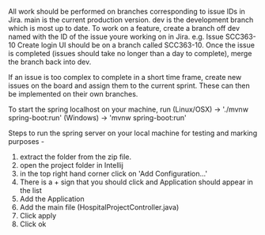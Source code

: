 All work should be performed on branches corresponding to issue IDs in Jira.
main is the current production version.
dev is the development branch which is most up to date. To work on a feature, create a branch off dev named with the ID
of the issue youre working on in Jira. e.g. Issue SCC363-10 Create login UI should be on a branch called SCC363-10. Once
the issue is completed (issues should take no longer than a day to complete), merge the branch back into dev.

If an issue is too complex to complete in a short time frame, create new issues on the board and assign them to the current
sprint. These can then be implemented on their own branches.

To start the spring localhost on your machine, run (Linux/OSX) -> './mvnw spring-boot:run' (Windows) -> 'mvnw spring-boot:run'

Steps to run the spring server on your local machine for testing and marking purposes - 
1. extract the folder from the zip file.
2. open the project folder in Intellij
3. in the top right hand corner click on 'Add Configuration...'
4. There is a + sign that you should click and Application should appear in the list 
5. Add the Application 
6. Add the main file (HospitalProjectController.java)
7. Click apply
8. Click ok
